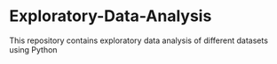# Exploratory-Data-Analysis
This repository contains exploratory data analysis of different datasets using Python
